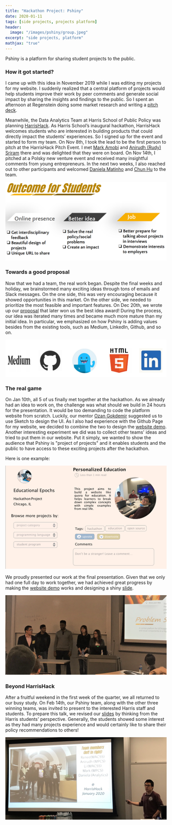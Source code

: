 ```yaml
---
title: "Hackathon Project: Pshiny"
date: 2020-01-11
tags: [side projects, projects platform]
header:
  image: "/images/pshiny/group.jpeg"
excerpt: "side projects, platform"
mathjax: "true"
---
```


Pshiny is a platform for sharing student projects to the public. 

### How it got started?
I came up with this idea in November 2019 while I was editing my projects for my website. I suddenly realized that a central platform of projects would help students improve their work by peer comments and generate social impact by sharing the insights and findings to the public. So I spent an afternoon at Regenstein doing some market research and writing a [pitch deck](https://nbviewer.jupyter.org/github/liu431/liu431.github.io/blob/master/images/pshiny/Pitch.pdf).

Meanwhile, the Data Analytics Team at Harris School of Public Policy was planning [HarrisHack](https://www.harrishack.com/). As Harris School’s inaugural hackathon, HarrisHack welcomes students who are interested in building products that could directly impact the students’ experiences. So I signed up for the event and started to form my team. On Nov 8th, I took the lead to be the first person to pitch at the HarrisHack Pitch Event. I met [Mark Amobi](https://www.linkedin.com/in/markdamobi/) and [Anirudh (Rudy) Sriram](https://www.linkedin.com/in/anirudh-sriram-77a796107/) there and was delighted that they were on board. On Nov 14th, I pitched at a Polsky new venture event and received many insightful comments from young entrepreneurs. In the next two weeks, I also reached out to other participants and welcomed [Daniela Matinho](https://www.linkedin.com/in/danielamatinho/) and [Chun Hu](https://www.linkedin.com/in/chun-hu/) to the team. 

<img src="/images/pshiny/outcome.png" class="img-responsive" alt=""> 


### Towards a good proposal
Now that we had a team, the real work began. Despite the final weeks and holiday, we brainstormed many exciting ideas through tons of emails and Slack messages. On the one side, this was very encouraging because it showed opportunities in this market. On the other side, we needed to prioritize the most feasible and important features. On Dec 20th, we wrote up our [proposal](https://nbviewer.jupyter.org/github/liu431/liu431.github.io/blob/master/images/pshiny/Proposal.pdf) that later won us the best idea award! During the process, our idea was iterated many times and became much more mature than my initial idea. In particular, we emphasized on how Pshiny is adding values besides from the existing tools, such as Medium, LinkedIn, Github, and so on. 

<img src="/images/pshiny/logos.png" class="img-responsive" alt=""> 

### The real game
On Jan 10th, all 5 of us finally met together at the hackathon. As we already had an idea to work on, the challenge was what should we build in 24 hours for the presentation. It would be too demanding to code the platform website from scratch. Luckily, our mentor [Ozan Gokdemir](https://www.cs.uchicago.edu/people/profile/ozan-gokdemir/) suggested us to use Sketch to design the UI. As I also had experience with the Github Page for my website, we decided to combine the two to design the [website demo](https://pshiny.github.io/). Another interesting experiment we did was to collect other teams' ideas and tried to put them in our website. Put it simply, we wanted to show the audience that Pshiny is "project of projects" and it enables students and the public to have access to these exciting projects after the hackathon.

Here is one example:

<img src="/images/pshiny/example.png" class="img-responsive" alt=""> 


We proudly presented our work at the final presentation. Given that we only had one full day to work together, we had achieved great progress by making the [website demo](https://pshiny.github.io/) works and designing a shiny [slide](https://nbviewer.jupyter.org/github/liu431/liu431.github.io/blob/master/images/pshiny/Slide1.pdf).

<img src="/images/pshiny/Presentation0.jpeg" class="img-responsive" alt=""> 

### Beyond HarrisHack

After a fruitful weekend in the first week of the quarter, we all returned to our busy study. On Feb 14th, our Pshiny team, along with the other three winning teams, was invited to present to the interested Harris staff and students. To prepare this talk, we revised our [slides](https://nbviewer.jupyter.org/github/liu431/liu431.github.io/blob/master/images/pshiny/Slide2_revised.pdf) by thinking from the Harris students' perspective. Generally, the students showed some interest as they had many projects experience and would certainly like to share their policy recommendations to others!

<img src="/images/pshiny/talk.jpg" class="img-responsive" alt=""> 



